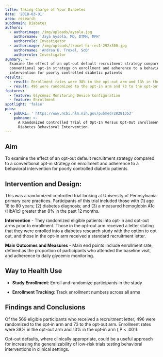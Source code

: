 ```yaml
---
title: Taking Charge of Your Diabetes
date: '2018-03-01'
area: research
subdomain: Diabetes
authors:
  - authorimage: /img/uploads/aysola.jpg
    authorname: 'Jaya Aysola, MD, DTMH, MPH'
    authorrole: Investigator
  - authorimage: /img/uploads/troxel-hi-res1-292x300.jpg
    authorname: 'Andrea B. Troxel, ScD'
    authorrole: Investigator
summary: >-
  Examine the effect of an opt-out default recruitment strategy compared to a
  conventional opt-in strategy on enrollment and adherence to a behavioral
  intervention for poorly controlled diabetic patients
results:
  - result: Enrollment rates were 38% in the opt-out arm and 13% in the opt-in arm
  - result: 496 were randomized to the opt-in arm and 73 to the opt-out arm
features:
  - feature: Glycemic Monitoring Device Configuration
  - feature: Enrollment
spotlight: 'false'
pubs:
  - pubURL: ' https://www.ncbi.nlm.nih.gov/pubmed/28281353'
    pubname: >-
      A Randomized Controlled Trial of Opt-In Versus Opt-Out Enrollment Into a
      Diabetes Behavioral Intervention.
---
```

## Aim

To examine the effect of an opt-out default recruitment strategy compared to a conventional opt-in strategy on enrollment and adherence to a behavioral intervention for poorly controlled diabetic patients.

## Intervention and Design:

This was a randomized controlled trial looking at University of Pennsylvania primary care practices. Participants of this trial included those with (1) age 18 to 80 years; (2) diabetes diagnosis; and (3) a measured hemoglobin A1c (HbA1c) greater than 8% in the past 12 months.

**Intervention** - They randomized eligible patients into opt-in and opt-out arms prior to enrollment. Those in the opt-out arm received a letter stating that they were enrolled into a diabetes research study with the option to opt out, and those in the opt-in arm received a standard recruitment letter.

**Main Outcomes and Measures** - Main end points include enrollment rate, defined as the proportion of participants who attended the baseline visit, and adherence to daily glycemic monitoring.

## Way to Health Use

- **Study Enrollment**: Enroll and randomize participants in the study

- **Enrollment Tracking**: Track enrollment numbers across all arms

## Findings and Conclusions

Of the 569 eligible participants who received a recruitment letter, 496 were randomized to the opt-in arm and 73 to the opt-out arm. Enrollment rates were 38% in the opt-out arm and 13% in the opt-in arm ( P < .001).

Opt-out defaults, where clinically appropriate, could be a useful approach for increasing the generalizability of low-risk trials testing behavioral interventions in clinical settings.
